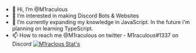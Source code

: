 - 👋 Hi, I’m @M1raculous
- 👀 I’m interested in making Discord Bots & Websites
- 🌱 I’m currently expanding my knowledge in JavaScript. In the future i'm planning on learning TypeScript.
- 📫 How to reach me @M1raculous on twitter - M1raculous#1337 on Discord
[![M1raclous Stat's](https://github-readme-stats.vercel.app/api/wakatime?username=m1raculous)](https://github.com/M1raculous/tqstic-reword)
<!---
M1raculous/M1raculous is a ✨ special ✨ repository because its `README.md` (this file) appears on your GitHub profile.
You can click the Preview link to take a look at your changes.
--->
